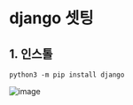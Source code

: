 # django 셋팅

## 1. 인스톨
```
python3 -m pip install django
```
![image](https://user-images.githubusercontent.com/96629767/153703429-1bb949e0-6fcd-47f7-9785-43d5269ea47f.png)

